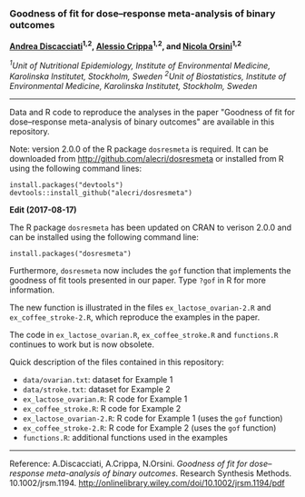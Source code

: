 ### Goodness of fit for dose–response meta-analysis of binary outcomes

**[Andrea Discacciati](http://anddis.github.io/)<sup>1,2</sup>, [Alessio Crippa](http://alecri.github.io)<sup>1,2</sup>, and [Nicola Orsini](http://nicolaorsini.altervista.org)<sup>1,2</sup>**

_<sup>1</sup>Unit of Nutritional Epidemiology, Institute of Environmental Medicine, Karolinska Institutet, Stockholm, Sweden
<sup>2</sup>Unit of Biostatistics, Institute of Environmental Medicine, Karolinska Institutet, Stockholm, Sweden_

---

Data and R code to reproduce the analyses in the paper "Goodness of fit for dose–response meta-analysis of binary outcomes" are available in this repository.

Note: version 2.0.0 of the R package `dosresmeta` is required. It can be downloaded from http://github.com/alecri/dosresmeta or installed from R using the following command lines:

    install.packages("devtools")
    devtools::install_github("alecri/dosresmeta")

**Edit (2017-08-17)**

The R package `dosresmeta` has been updated on CRAN to verison 2.0.0 and can be installed using the following command line:

	install.packages("dosresmeta")

Furthermore, `dosresmeta` now includes the `gof` function that implements the goodness of fit tools presented in our paper. Type `?gof` in R for more information.

The new function is illustrated in the files `ex_lactose_ovarian-2.R` and `ex_coffee_stroke-2.R`, which reproduce the examples in the paper.

The code in `ex_lactose_ovarian.R`, `ex_coffee_stroke.R` and `functions.R` continues to work but is now obsolete.

Quick description of the files contained in this repository:
* `data/ovarian.txt`: dataset for Example 1
* `data/stroke.txt`: dataset for Example 2
* `ex_lactose_ovarian.R`: R code for Example 1
* `ex_coffee_stroke.R`: R code for Example 2
* `ex_lactose_ovarian-2.R`: R code for Example 1 (uses the `gof` function)
* `ex_coffee_stroke-2.R`: R code for Example 2 (uses the `gof` function)
* `functions.R`: additional functions used in the examples

---

Reference: A.Discacciati, A.Crippa, N.Orsini. _Goodness of fit for dose–response meta-analysis of binary outcomes_. Research Synthesis Methods. 10.1002/jrsm.1194. http://onlinelibrary.wiley.com/doi/10.1002/jrsm.1194/pdf
